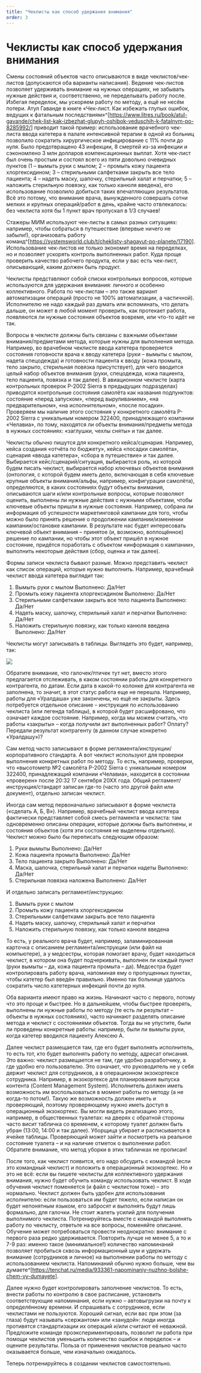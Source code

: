 ```yaml
---
title: "Чеклисты как способ удержания внимания"
order: 3
---
```


# Чеклисты как способ удержания внимания

Смены состояний объектов часто описываются в виде чеклистов/чек-листов (допускаются оба варианты написания). Ведение чек-листов позволяет удерживать внимание на нужных операциях, не забывать нужные действия и, соответственно, не переделывать работу после. Избегая переделок, мы ускоряем работу по методу, а ещё не несём потери. Атул Гаванде в книге «Чек-лист. Как избежать глупых ошибок, ведущих к фатальным последствиям»^[<https://www.litres.ru/book/atul-gavande/chek-list-kak-izbezhat-glupyh-oshibok-veduschih-k-fatalnym-po-8285992/>] приводит такой пример: использование врачебного чек-листа ввода катетера в палате интенсивной терапии в одной из больниц позволило сократить хирургическое инфицирование с 11% почти до нуля. Было предотвращено 43 инфекции, 8 смертей из-за инфекции и сэкономлено 3 млн долларов компенсационных выплат. Хотя чек-лист был очень простым и состоял всего из пяти довольно очевидных пунктов (1 – вымыть руки с мылом; 2 – промыть кожу пациента хлоргексидином; 3 – стерильными салфетками закрыть все тело пациента; 4 – надеть маску, шапочку, стерильный халат и перчатки; 5 – наложить стерильную повязку, как только канюля введена), его использование позволило добиться таких впечатляющих результатов. Всё это потому, что внимание врача, вынужденного совершать сотни мелких и крупных операций/работ в день, крайне часто отвлекалось: без чеклиста хотя бы 1 пункт врач пропускал в 1/3 случаев!

Стажеры МИМ используют чек-листы в самых разных ситуациях: например, чтобы собраться в путешествие (впервые ничего не забыли!), организовать работу команд^[<https://systemsworld.club/t/cheklisty-shagayut-po-planete/17190>]. Использование чек-листов не только экономит время на переделках, но и позволяет ускорять контроль выполненных работ. Куда проще проверить качество рабочего продукта, если у вас есть чек-лист, описывающий, каким должен быть продукт.

Чеклисты представляют собой списки контрольных вопросов, которые используются для удержания внимания: личного и особенно коллективного. Работа по чек-листам – это также вариант автоматизации операций (просто не 100% автоматизации, а частичной). Исполнителю не надо каждый раз думать или вспоминать, что делать дальше, он может в любой момент проверить, как протекает работа, появляются ли нужные состояния объектов вовремя, или что-то идёт не так.

Вопросы в чеклисте должны быть связаны с важными объектами внимания/предметами метода, которые нужны для выполнения метода. Например, во врачебном чеклисте ввода катетера проверяется состояния готовности врача к вводу катетера (руки – вымыты с мылом, надета спецодежда) и готовности пациента к вводу (кожа промыта, тело закрыто, стерильная повязка присутствует), для чего вводится целый набор объектов внимания (руки, спецодежда, кожа пациента, тело пациента, повязка и так далее). В авиационном чеклисте (карта контрольных проверок P-2002 Sierra в предыдущих подразделах) приводятся контрольные состояния самолёта как названия подпунктов: состояние «перед запуском», «перед выруливанием», «на предварительном», «на исполнительном», «после посадки». Проверяем мы наличие этого состояния у конкретного самолёта P-2002 Sierra с уникальным номером 322400, принадлежащего компании «Челавиа», по тому, находятся ли объекты внимания/предметы метода в нужных состояниях: «заглушки, чехлы сняты» и так далее.

Чеклисты обычно пишутся для конкретного кейса/сценария. Например, кейса создания «отчёта по бюджету», кейса «посадки самолёта», сценария «ввода катетера», «сбора в путешествие» и так далее. Выбирается кейс/сценарий/ситуация, выбирается роль, из которой будем писать чеклист, выбирается набор ключевых объектов внимания (онтология, с которой будем иметь дело, включающая в себя ключевые крупные объекты внимания/альфы, например, конфигурации самолёта), определяются, в каких состояниях будут объекты внимания, описываются шаги и/или контрольные вопросы, которые позволяют оценить, выполнены ли нужные действия с нужными объектами, чтобы ключевые объекты пришли в нужные состояния. Например, собрана ли информация об успешности маркетинговой кампании для того, чтобы можно было принять решение о продолжении кампании/изменении кампании/остановке кампании. В результате нас будет интересовать ключевой объект внимания – принятое (и, возможно, воплощённое) решение по кампании, но чтобы этот объект пришёл в нужное состояние, придётся поработать с объектом «информация о кампании», выполнить некоторые действия (сбор, оценка и так далее).

Формы записи чеклиста бывают разные. Можно представить чеклист как список операций, которые нужно выполнить. Например, врачебный чеклист ввода катетера выглядит так:

1. Вымыть руки с мылом Выполнено: Да/Нет
2. Промыть кожу пациента хлоргексидином Выполнено: Да/Нет
3. Стерильными салфетками закрыть все тело пациента Выполнено: Да/Нет
4. Надеть маску, шапочку, стерильный халат и перчатки Выполнено: Да/Нет
5. Наложить стерильную повязку, как только канюля введена Выполнено: Да/Нет

Чеклисты могут записывать в таблицы. Выглядеть это будет, например, так:

![](/ru/professional/rational-work/35.png)

Обратите внимание, что галочек/птичек тут нет, вместо этого предлагается отслеживать, в каком состоянии работы для конкретного контрагента, по датам. Если дата в какой-то колонке для контрагента не заполнена, то значит, в этот статус работа еще не перешла. Например, работы для «Уралдаша» уже закончены, но ещё не закрыты. Здесь потребуется отдельное описание – инструкция по использованию чеклиста (или легенда таблицы), в которой будет расшифровано, что означает каждое состояние. Например, когда мы можем считать, что работы «закрыты» – когда получили акт выполненных работ? Оплату? Передали результат контрагенту (в данном случае конкретно «Уралдашу»)?

Сам метод часто записывают в форме регламента/инструкции/корпоративного стандарта. А вот чеклист используют для проверки выполнения конкретных работ по методу. То есть, например, проверки, что «высотометр №2 самолёта P-2002 Sierra с уникальным номером 322400, принадлежащий компании «Челавиа», находится в состоянии «проверен» после 20:32 17 сентября 20ХХ года. Общий регламент/инструкция/стандарт записан где-то (часто это другой файл или документ), отдельно записан чеклист.

Иногда сам метод первоначально записывают в форме чеклиста («сделать А, Б, В»). Например, врачебный чеклист ввода катетера фактически представляет собой смесь регламента и чеклиста: там одновременно описаны операции, которые должны быть выполнены, и состояния объектов (хотя эти состояния не выделены отдельно). Чеклист можно было бы переписать следующим образом:

1. Руки вымыты Выполнено: Да/Нет
2. Кожа пациента промыта Выполнено: Да/Нет
3. Тело пациента закрыто Выполнено: Да/Нет
4. Маска, шапочка, стерильный халат и перчатки надеты Выполнено: Да/Нет
5. Стерильная повязка наложена Выполнено: Да/Нет

И отдельно записать регламент/инструкцию:

1. Вымыть руки с мылом
2. Промыть кожу пациента хлоргексидином
3. Стерильными салфетками закрыть все тело пациента
4. Надеть маску, шапочку, стерильный халат и перчатки
5. Наложить стерильную повязку, как только канюля введена

То есть, у реального врача будет, например, заламинированная карточка с описанием регламента/инструкции (или файл на компьютере), а у медсестры, которая помогает врачу, будет находиться чеклист, в котором она будет подчеркивать, выполнен ли каждый пункт (руки вымыты – да, кожа пациента промыта – да). Медсестра будет контролировать работу врача, напоминая ему о пропущенных пунктах, чтобы катетер был введён правильно. Именно так больнице удалось сократить число катетерных инфекций почти до нуля.

Оба варианта имеют право на жизнь. Начинают часто с первого, потому что это проще и быстрее. Но в дальнейшем, чтобы быстрее проверять, выполнены ли нужные работы по методу (те есть ли результат – объекты в нужных состояниях), часто начинают разделять описание метода и чеклист с состояниями объектов. Тогда вы не упустите, были ли проведены конкретные работы: например, были ли вымыты руки, когда катетер вводился пациенту Алексею А.

Далее чеклист размещается там, где его будет выполнять исполнитель, то есть тот, кто будет выполнять работу по методу, адресат описания. Это важно: чеклист размещается не там, где удобно разработчику, а где удобно его пользователю. Это означает, что руководитель не у себя держит чеклист для сотрудников, а в операционном экзокортексе сотрудника. Например, в экзокортексе для планирования выпуска контента (Content Management System). Исполнитель должен иметь возможность им воспользоваться в момент работы по методу (а не когда-то потом!). Такую же возможность должен иметь и проверяющий, поэтому проверяющему нужно иметь доступ в операционный экзокортекс. Вы могли видеть реализацию этого, например, в общественных туалетах: на дверях с обратной стороны часто висит табличка со временем, к которому туалет должен быть убран (13:00, 14:00 и так далее). Уборщица убирает и расписывается в ячейке таблицы. Проверяющий может зайти и посмотреть на реальное состояние туалета – и на наличие отметок о выполнении работ. Обратите внимание, что метод уборки в этих табличках не прописан!

После того, как чеклист появится, его надо обсудить с командой (если это командный чеклист) и положить в операционный экзокортекс. Но и это не всё: если вы пишете чеклисты для коллективного удержания внимания, нужно будет обучить команду использовать чеклист. В ходе обучения чеклист поменяется (и файл с чеклистом тоже) – это нормально. Чеклист должен быть удобен для использования исполнителю: если пользоваться им будет тяжело, если написан он будет непонятным языком, его забросят и выполнять будут лишь формально, для галочки. Не стоит жалеть усилий для получения выполнимого чеклиста. Потренируйтесь вместе с командой выполнять работу по чеклисту, ответьте на все вопросы, поменяйте описание. Обучение может потребоваться провести неоднократно: внимание с первого раза редко удерживается. Повторить лучше не менее 5, а то и 7-9 раз: именно такое (минимальное!) количество напоминаний позволяет пробиться сквозь информационный шум и удержать внимание (сотрудников и личное) на выполнении работы по методу с использованием чеклиста. Напоминаний обычно нужно больше, чем вы думаете^[<https://tenchat.ru/media/933361-napominaniy-nuzhno-bolshe-chem-vy-dumayete>].

Далее нужно будет контролировать заполнение чеклистов. То есть, внести работы по контролю в свое расписание, установить соответствующие напоминания, если нужно – автовыгрузки на почту к определённому времени. И спрашивать с сотрудников, если чеклистами не пользуются. Хороший сигнал, если вас при этом (за глаза) будут называть «сержантом» или «занудой»: люди иногда противятся стандартизации их операций и/или считают её неважной. Предложите команде проэкспериментировать, позволит ли работа при помощи чеклистов уменьшить количество ошибок и переделок – и оцените результаты. Польза от применения чеклистов реально часто оказывается больше, чем изначально ожидалось.

Теперь потренируйтесь в создании чеклистов самостоятельно.